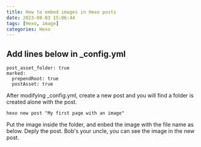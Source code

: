 ```yaml
---
title: How to embed images in Hexo posts
date: 2023-08-03 15:06:44
tags: [Hexo, image]
categories: Hexo
---
```


## Add lines below in _config.yml

```
post_asset_folder: true
marked:
  prependRoot: true
  postAsset: true
```

After modifying _config.yml, create a new post and you will find a folder is created alone with the post.

```
hexo new post "My first page with an image"
```

Put the image inside the folder, and enbed the image with the file name as below. Deply the post. Bob's your uncle, you can see the image in the new post.
